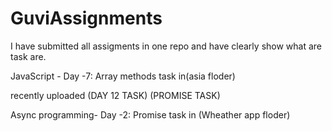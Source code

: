 # GuviAssignments

I have submitted all assigments in one repo and have clearly show what are task are.

JavaScript - Day -7: Array methods task in(asia floder)

recently uploaded (DAY 12 TASK)  (PROMISE TASK)

Async programming- Day -2: Promise task in (Wheather app floder)

